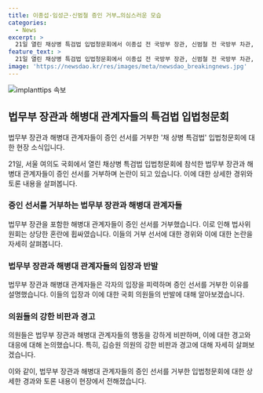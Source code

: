 ```yaml
---
title: 이종섭·임성근·신범철 증인 거부…의심스러운 모습
categories:
  - News
excerpt: >
  21일 열린 채상병 특검법 입법청문회에서 이종섭 전 국방부 장관, 신범철 전 국방부 차관, 임성근 전 해병대 1사단장이 증인 선서를 거부하며 힘겨운 전개를 보였다. 국회 법제사법위원회에서 총선거관은 증인 선서를 거부한 경우 처벌될 수 있음을 경고하고, 민주당 의원은 이에 대한 비판을 제기했다. 정치적인 격론에 섞인 상황에서, 증인들의 거부 태도가 관심을 모았다.
feature_text: >
  21일 열린 채상병 특검법 입법청문회에서 이종섭 전 국방부 장관, 신범철 전 국방부 차관, 임성근 전 해병대 1사단장이 증인 선서를 거부하며 힘겨운 전개를 보였다. 국회 법제사법위원회에서 총선거관은 증인 선서를 거부한 경우 처벌될 수 있음을 경고하고, 민주당 의원은 이에 대한 비판을 제기했다. 정치적인 격론에 섞인 상황에서, 증인들의 거부 태도가 관심을 모았다.
image: 'https://newsdao.kr/res/images/meta/newsdao_breakingnews.jpg'
---
```


<p><img src="https://newsdao.kr/res/images/meta/newsdao_breakingnews.jpg" alt="implanttips 속보" /></p>

<h2 data-ke-size="size26">법무부 장관과 해병대 관계자들의 특검법 입법청문회</h2>

<p>법무부 장관과 해병대 관계자들이 증인 선서를 거부한 '채 상병 특검법' 입법청문회에 대한 현장 소식입니다.</p>

<p data-ke-size="size16">21일, 서울 여의도 국회에서 열린 채상병 특검법 입법청문회에 참석한 법무부 장관과 해병대 관계자들이 증인 선서를 거부하며 논란이 되고 있습니다. 이에 대한 상세한 경위와 토론 내용을 살펴봅니다.</p>

<h3><b>증인 선서를 거부하는 법무부 장관과 해병대 관계자들</b></h3>

<p data-ke-size="size16">법무부 장관을 포함한 해병대 관계자들이 증인 선서를 거부했습니다. 이로 인해 법사위원회는 상당한 혼란에 휩싸였습니다. 이들의 거부 선서에 대한 경위와 이에 대한 논란을 자세히 살펴봅니다.</p>

<h3><b>법무부 장관과 해병대 관계자들의 입장과 반발</b></h3>

<p data-ke-size="size16">법무부 장관과 해병대 관계자들은 각자의 입장을 피력하며 증인 선서를 거부한 이유를 설명했습니다. 이들의 입장과 이에 대한 국회 의원들의 반발에 대해 알아보겠습니다.</p>

<h3><b>의원들의 강한 비판과 경고</b></h3>

<p data-ke-size="size16">의원들은 법무부 장관과 해병대 관계자들의 행동을 강하게 비판하며, 이에 대한 경고와 대응에 대해 논의했습니다. 특히, 김승원 의원의 강한 비판과 경고에 대해 자세히 살펴보겠습니다.</p>

<p>이와 같이, 법무부 장관과 해병대 관계자들의 증인 선서를 거부한 입법청문회에 대한 상세한 경과와 토론 내용이 현장에서 전해졌습니다.</p>

